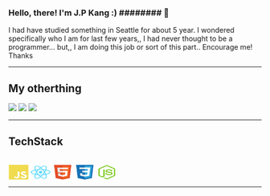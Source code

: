### Hello, there! I'm J.P Kang  :) ######## 👋
I had have studied something in Seattle for about 5 year.
I wondered specifically who I am for last few years,,
I had never thought to be a programmer... but,, I am doing this job or sort of this part..
Encourage me! Thanks

---

<!-- **Money1Kang/Money1Kang** is a ✨ _special_ ✨ repository because its `README.md` (this file) appears on your GitHub profile. -->


## My otherthing
<a href="https://www.instagram.com/jp_kang0425/" target="_blank"><img src="https://img.shields.io/badge/-Instagram-%23E4405F?style=for-the-badge&logo=instagram&logoColor=white" target="_blank"></a>
<a href="http:jpk0425.tistory.com/" target="_blank"><img src="https://img.shields.io/badge/-Tstory-%23E4405F?style=for-the-badge&logo=Tstory&logoColor=white" target="_blank"></a>
<a href="http://velog.io/@fingercompliment" target="_blank"><img src="https://img.shields.io/badge/-Velog-%23E4405F?style=for-the-badge&logo=Velog&logoColor=white" target="_blank"></a></a>

---

## TechStack 

<div style="display: inline_block"><br>
  <img align="center" alt="JPKang-Js" height="30px" width="40px" src="https://raw.githubusercontent.com/devicons/devicon/master/icons/javascript/javascript-plain.svg">
  <img align="center" alt="JPKang-React" height="30px" width="40px" src="https://raw.githubusercontent.com/devicons/devicon/master/icons/react/react-original.svg">
  <img align="center" alt="JPKang-HTML" height="30px" width="40px" src="https://raw.githubusercontent.com/devicons/devicon/master/icons/html5/html5-original.svg">
  <img align="center" alt="JPKang-CSS" height="30px" width="40px" src="https://raw.githubusercontent.com/devicons/devicon/master/icons/css3/css3-original.svg">
  <img align="center" alt="JPKang-Node" height="30px" width="40px" src="https://raw.githubusercontent.com/devicons/devicon/master/icons/nodejs/nodejs-original.svg">
  </div>
  
---
